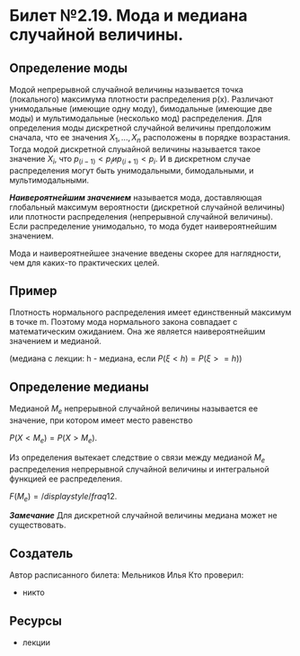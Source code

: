 # Билет №2.19. Мода и медиана случайной величины.

## Определение моды

Модой непрерывной  случайной величины называется точка (локального) максимума плотности распределения
p(x). Различают унимодальные (имеющие одну моду), бимодальные (имеющие две моды) и мультимодальные
(несколько мод) распределения. Для определения моды дискретной случайной величины препдоложим сначала,
что ее значения $X_1,...,X_n$ расположены в порядке возрастания. Тогда модой дискретной слуыайной 
величины называется такое значение $X_i$, что $p_(i-1) < p_i и p_(i+1) < p_i$. И в дискретном случае
распределения могут быть унимодальными, бимодальными, и мультимодальными. 

***Наивероятнейшим значением*** называется мода, доставляющая глобальный максимум вероятности (дискретной
случайной величины) или плотности распределения (непрерывной случайной величины). Если распределение 
унимодально, то мода будет наивероятнейшим значением.

Мода и наивероятнейшее значение введены скорее для наглядности, чем для каких-то практических целей.

## Пример

Плотность нормального распределения имеет единственный максимум в точке m. Поэтому мода нормального закона
совпадает с математическим ожиданием. Она же является наивероятнейшим значением и медианой.

(медиана с лекции: h - медиана, если $P(\xi < h)=P(\xi >= h)$)

## Определение медианы

Медианой $M_e$ непрерывной случайной величины называется ее значение, при котором имеет место равенство

$P(X < M_e) = P(X > M_e).$

Из определения вытекает следствие о связи между медианой $M_e$ распределения непрерывной случайной величины
и интегральной функцией ее распределения.

$F(M_e) = /displaystyle /fraq{1}{2}$.

***Замечание***
Для дискретной случайной величины медиана может не существовать.

## Создатель

Автор расписанного билета: Мельников Илья
Кто проверил:
- никто

## Ресурсы
- лекции
